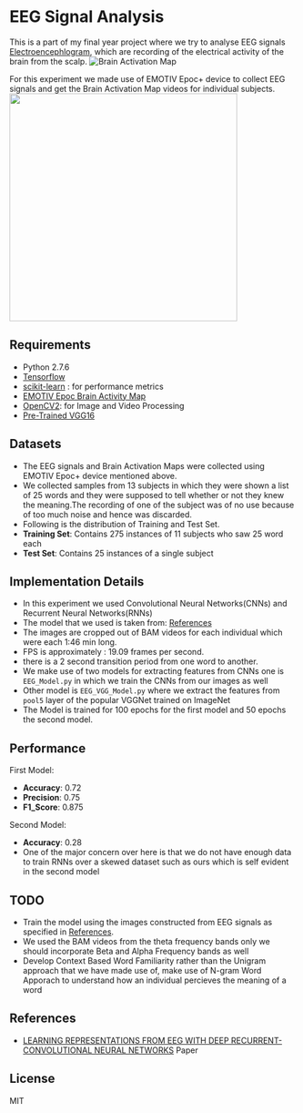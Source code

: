 # EEG Signal Analysis

This is a part of my final year project where we try to analyse EEG signals [Electroencephlogram][1], which are recording of the electrical activity of the brain from the scalp. 
![Brain Activation Map](https://www.emotiv.com/wp-content/uploads/2016/04/Brain_activity_1.png)

For this experiment we made use of EMOTIV Epoc+ device to collect EEG signals and get the Brain Activation Map videos for individual subjects.
<img src="https://i0.wp.com/emotiv.com/wp-content/uploads/2016/01/emotiv_epoc_01.jpg" width="400" height="400"> 

## Requirements
- Python 2.7.6
- [Tensorflow][2]
- [scikit-learn][3] : for performance metrics
- [EMOTIV Epoc Brain Activity Map][4]
- [OpenCV2][5]: for Image and Video Processing
- [Pre-Trained VGG16][6]

## Datasets
- The EEG signals and Brain Activation Maps were collected using EMOTIV Epoc+ device mentioned above.
- We collected samples from 13 subjects in which they were shown a list of 25 words and they were supposed to tell whether or not they knew the meaning.The recording of one of the subject was of no use because of too much noise and hence was discarded.
- Following is the distribution of Training and Test Set.
- <b>Training Set</b>: Contains 275 instances of 11 subjects who saw 25 word each
- <b>Test Set</b>: Contains 25 instances of a single subject

## Implementation Details
- In this experiment we used Convolutional Neural Networks(CNNs) and Recurrent Neural Networks(RNNs)
- The model that we used is taken from: [References][7]
- The images are cropped out of BAM videos for each individual which were each 1:46 min long.
- FPS is approximately : 19.09 frames per second.
- there is a 2 second transition period from one word to another.
- We make use of two models for extracting features from CNNs one is `EEG_Model.py` in which we train the CNNs from our images as well
- Other model is `EEG_VGG_Model.py` where we extract the features from `pool5` layer of the popular VGGNet trained on ImageNet
- The Model is trained for 100 epochs for the first model and 50 epochs the second model.

## Performance
First Model:
- <b>Accuracy</b>: 0.72
- <b>Precision</b>: 0.75
- <b>F1_Score</b>: 0.875

Second Model:
- <b>Accuracy</b>: 0.28
- One of the major concern over here is that we do not have enough data to train RNNs over a skewed dataset such as ours which is self evident in the second model

## TODO
- Train the model using the images constructed from EEG signals as specified in [References][7].
- We used the BAM videos from the theta frequency bands only we should incorporate Beta and Alpha Frequency bands as well
- Develop Context Based Word Familiarity rather than the Unigram approach that we have made use of, make use of N-gram Word Apporach to understand how an individual percieves the meaning of a word 

## References
- [LEARNING REPRESENTATIONS FROM EEG WITH DEEP RECURRENT-CONVOLUTIONAL NEURAL NETWORKS][7] Paper

## License
MIT


[1]:http://www.medicine.mcgill.ca/physio/vlab/biomed_signals/eeg_n.htm
[2]:https://github.com/tensorflow/tensorflow
[3]:http://scikit-learn.org/stable/index.html
[4]:https://www.emotiv.com/product/epoc-brain-activity-map/
[5]:https://github.com/opencv/opencv
[6]:https://github.com/machrisaa/tensorflow-vgg
[7]:https://arxiv.org/pdf/1511.06448v3.pdf
